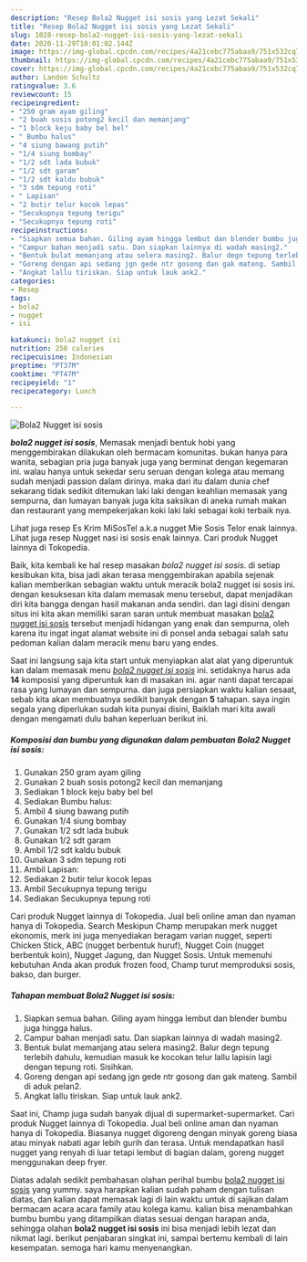 ```yaml
---
description: "Resep Bola2 Nugget isi sosis yang Lezat Sekali"
title: "Resep Bola2 Nugget isi sosis yang Lezat Sekali"
slug: 1028-resep-bola2-nugget-isi-sosis-yang-lezat-sekali
date: 2020-11-29T10:01:02.144Z
image: https://img-global.cpcdn.com/recipes/4a21cebc775abaa9/751x532cq70/bola2-nugget-isi-sosis-foto-resep-utama.jpg
thumbnail: https://img-global.cpcdn.com/recipes/4a21cebc775abaa9/751x532cq70/bola2-nugget-isi-sosis-foto-resep-utama.jpg
cover: https://img-global.cpcdn.com/recipes/4a21cebc775abaa9/751x532cq70/bola2-nugget-isi-sosis-foto-resep-utama.jpg
author: Landon Schultz
ratingvalue: 3.6
reviewcount: 15
recipeingredient:
- "250 gram ayam giling"
- "2 buah sosis potong2 kecil dan memanjang"
- "1 block keju baby bel bel"
- " Bumbu halus"
- "4 siung bawang putih"
- "1/4 siung bombay"
- "1/2 sdt lada bubuk"
- "1/2 sdt garam"
- "1/2 sdt kaldu bubuk"
- "3 sdm tepung roti"
- " Lapisan"
- "2 butir telur kocok lepas"
- "Secukupnya tepung terigu"
- "Secukupnya tepung roti"
recipeinstructions:
- "Siapkan semua bahan. Giling ayam hingga lembut dan blender bumbu juga hingga halus."
- "Campur bahan menjadi satu. Dan siapkan lainnya di wadah masing2."
- "Bentuk bulat memanjang atau selera masing2. Balur degn tepung terlebih dahulu, kemudian masuk ke kocokan telur lallu lapisin lagi dengan tepung roti. Sisihkan."
- "Goreng dengan api sedang jgn gede ntr gosong dan gak mateng. Sambil di aduk pelan2."
- "Angkat lallu tiriskan. Siap untuk lauk ank2."
categories:
- Resep
tags:
- bola2
- nugget
- isi

katakunci: bola2 nugget isi 
nutrition: 250 calories
recipecuisine: Indonesian
preptime: "PT37M"
cooktime: "PT47M"
recipeyield: "1"
recipecategory: Lunch

---
```



![Bola2 Nugget isi sosis](https://img-global.cpcdn.com/recipes/4a21cebc775abaa9/751x532cq70/bola2-nugget-isi-sosis-foto-resep-utama.jpg)

<b><i>bola2 nugget isi sosis</i></b>, Memasak menjadi bentuk hobi yang menggembirakan dilakukan oleh bermacam komunitas. bukan hanya para wanita, sebagian pria juga banyak juga yang berminat dengan kegemaran ini. walau hanya untuk sekedar seru seruan dengan kolega atau memang sudah menjadi passion dalam dirinya. maka dari itu dalam dunia chef sekarang tidak sedikit ditemukan laki laki dengan keahlian memasak yang sempurna, dan lumayan banyak juga kita saksikan di aneka rumah makan dan restaurant yang mempekerjakan koki laki laki sebagai koki terbaik nya.

Lihat juga resep Es Krim MiSosTel a.k.a nugget Mie Sosis Telor enak lainnya. Lihat juga resep Nugget nasi isi sosis enak lainnya. Cari produk Nugget lainnya di Tokopedia.

Baik, kita kembali ke hal resep masakan <i>bola2 nugget isi sosis</i>. di setiap kesibukan kita, bisa jadi akan terasa menggembirakan apabila sejenak kalian memberikan sebagian waktu untuk meracik bola2 nugget isi sosis ini. dengan kesuksesan kita dalam memasak menu tersebut, dapat menjadikan diri kita bangga dengan hasil makanan anda sendiri. dan lagi disini dengan situs ini kita akan memiliki saran saran untuk membuat masakan <u>bola2 nugget isi sosis</u> tersebut menjadi hidangan yang enak dan sempurna, oleh karena itu ingat ingat alamat website ini di ponsel anda sebagai salah satu pedoman kalian dalam meracik menu baru yang endes.


Saat ini langsung saja kita start untuk menyiapkan alat alat yang diperuntuk kan dalam memasak menu <u><i>bola2 nugget isi sosis</i></u> ini. setidaknya harus ada <b>14</b> komposisi yang diperuntuk kan di masakan ini. agar nanti dapat tercapai rasa yang lumayan dan sempurna. dan juga persiapkan waktu kalian sesaat, sebab kita akan membuatnya sedikit banyak dengan <b>5</b> tahapan. saya ingin segala yang diperlukan sudah kita punyai disini, Baiklah mari kita awali dengan mengamati dulu bahan keperluan berikut ini.

<!--inarticleads1-->

##### Komposisi dan bumbu yang digunakan dalam pembuatan Bola2 Nugget isi sosis:

1. Gunakan 250 gram ayam giling
1. Gunakan 2 buah sosis potong2 kecil dan memanjang
1. Sediakan 1 block keju baby bel bel
1. Sediakan  Bumbu halus:
1. Ambil 4 siung bawang putih
1. Gunakan 1/4 siung bombay
1. Gunakan 1/2 sdt lada bubuk
1. Gunakan 1/2 sdt garam
1. Ambil 1/2 sdt kaldu bubuk
1. Gunakan 3 sdm tepung roti
1. Ambil  Lapisan:
1. Sediakan 2 butir telur kocok lepas
1. Ambil Secukupnya tepung terigu
1. Sediakan Secukupnya tepung roti


Cari produk Nugget lainnya di Tokopedia. Jual beli online aman dan nyaman hanya di Tokopedia. Search Meskipun Champ merupakan merk nugget ekonomis, merk ini juga menyediakan beragam varian nugget, seperti Chicken Stick, ABC (nugget berbentuk huruf), Nugget Coin (nugget berbentuk koin), Nugget Jagung, dan Nugget Sosis. Untuk memenuhi kebutuhan Anda akan produk frozen food, Champ turut memproduksi sosis, bakso, dan burger. 

<!--inarticleads2-->

##### Tahapan membuat Bola2 Nugget isi sosis:

1. Siapkan semua bahan. Giling ayam hingga lembut dan blender bumbu juga hingga halus.
1. Campur bahan menjadi satu. Dan siapkan lainnya di wadah masing2.
1. Bentuk bulat memanjang atau selera masing2. Balur degn tepung terlebih dahulu, kemudian masuk ke kocokan telur lallu lapisin lagi dengan tepung roti. Sisihkan.
1. Goreng dengan api sedang jgn gede ntr gosong dan gak mateng. Sambil di aduk pelan2.
1. Angkat lallu tiriskan. Siap untuk lauk ank2.


Saat ini, Champ juga sudah banyak dijual di supermarket-supermarket. Cari produk Nugget lainnya di Tokopedia. Jual beli online aman dan nyaman hanya di Tokopedia. Biasanya nugget digoreng dengan minyak goreng biasa atau minyak nabati agar lebih gurih dan terasa. Untuk mendapatkan hasil nugget yang renyah di luar tetapi lembut di bagian dalam, goreng nugget menggunakan deep fryer. 

Diatas adalah sedikit pembahasan olahan perihal bumbu <u>bola2 nugget isi sosis</u> yang yummy. saya harapkan kalian sudah paham dengan tulisan diatas, dan kalian dapat memasak lagi di lain waktu untuk di sajikan dalam bermacam acara acara family atau kolega kamu. kalian bisa menambahkan bumbu bumbu yang ditampilkan diatas sesuai dengan harapan anda, sehingga olahan <b>bola2 nugget isi sosis</b> ini bisa menjadi lebih lezat dan nikmat lagi. berikut penjabaran singkat ini, sampai bertemu kembali di lain kesempatan. semoga hari kamu menyenangkan.
